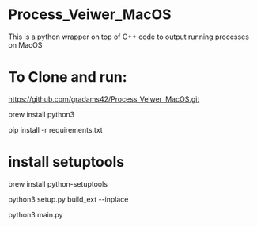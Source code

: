# Process_Veiwer_MacOS
This is a python wrapper on top of C++ code to output running processes on MacOS


# To Clone and run:
https://github.com/gradams42/Process_Veiwer_MacOS.git

brew install python3

pip install -r requirements.txt

# install setuptools
brew install python-setuptools



python3 setup.py build_ext --inplace

python3 main.py
